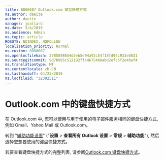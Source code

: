 ```yaml
---
title: 8000087 Outlook.com 键盘快捷方式
ms.author: daeite
author: daeite
manager: joallard
ms.date: 3/4/2019
ms.audience: Admin
ms.topic: article
ROBOTS: NOINDEX, NOFOLLOW
localization_priority: Normal
ms.custom: 8000087
ms.openlocfilehash: 3785808654d5eb5e94a92c54f18fd94c931e5831
ms.sourcegitcommit: 9d78905c512192ffc4675468abd2efc5f2e4baf4
ms.translationtype: MT
ms.contentlocale: zh-CN
ms.lasthandoff: 04/23/2019
ms.locfileid: "32392511"
---
```

# <a name="keyboard-shortcuts-in-outlookcom"></a>Outlook.com 中的键盘快捷方式

在 Outlook.com 中, 您可以使用与用于使用的电子邮件服务相同的键盘快捷方式, 例如 Gmail、Yahoo Mail 或 Outlook.com。

转到 "[辅助功能设置](https://go.microsoft.com/fwlink/?linkid=2080840)" ("**设置** > **查看所有 Outlook 设置** > **常规** > **辅助功能**"), 然后选择您想要使用的键盘快捷方式。

若要查看键盘快捷方式的完整列表, 请参阅[Outlook.com 键盘快捷方式](https://support.office.com/article/708d907e-4398-4fc6-9a9a-4fc72bccec16)。